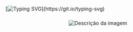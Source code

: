 [![Typing SVG](https://readme-typing-svg.demolab.com?font=Poppins&size=40&pause=1000&color=EB4AAB&center=true&vCenter=true&multiline=true&random=false&width=1903&height=135&lines=Hello+World!;I'm+Bruna+Szarin%2C+a+fullstack+developer.)](https://git.io/typing-svg)

###

<p align="center">
  <img src="https://user-images.githubusercontent.com/74038190/226127913-88de86d3-8437-45b9-a3b6-e746b47f655a.gif" alt="Descrição da imagem">
</p>
